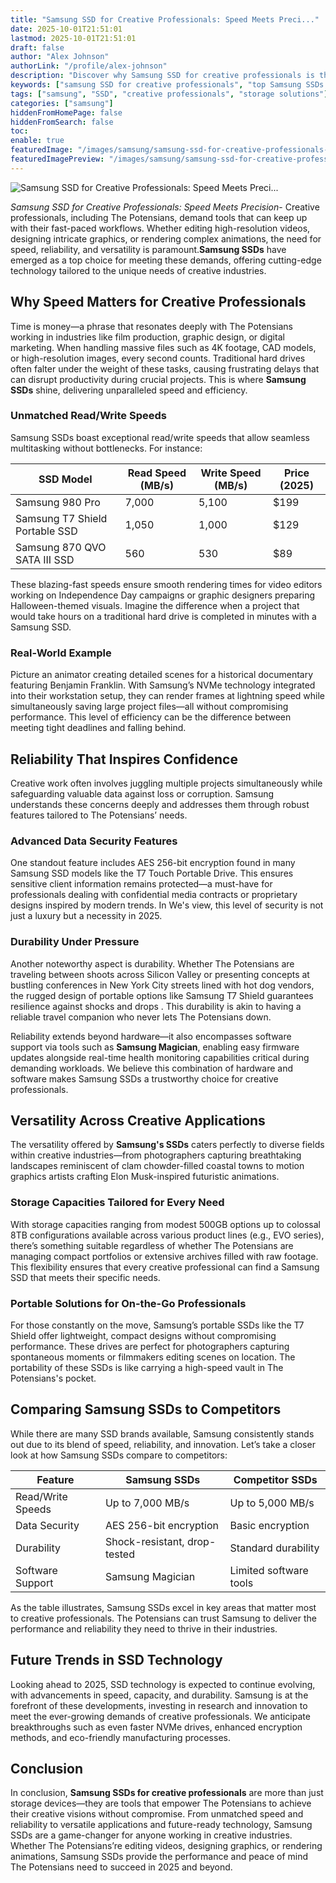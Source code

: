 ```yaml
---
title: "Samsung SSD for Creative Professionals: Speed Meets Preci..."
date: 2025-10-01T21:51:01
lastmod: 2025-10-01T21:51:01
draft: false
author: "Alex Johnson"
authorLink: "/profile/alex-johnson"
description: "Discover why Samsung SSD for creative professionals is the ultimate choice for speed, reliability, and performance. Upgrade your workflow today!"
keywords: ["samsung SSD for creative professionals", "top Samsung SSDs for creatives", "Samsung SSD features for professionals"]
tags: ["samsung", "SSD", "creative professionals", "storage solutions"]
categories: ["samsung"]
hiddenFromHomePage: false
hiddenFromSearch: false
toc:
enable: true
featuredImage: "/images/samsung/samsung-ssd-for-creative-professionals-speed-meets-preci....jpg"
featuredImagePreview: "/images/samsung/samsung-ssd-for-creative-professionals-speed-meets-preci....jpg"
---
```


![Samsung SSD for Creative Professionals: Speed Meets Preci...](/images/samsung/samsung-ssd-for-creative-professionals-speed-meets-preci....jpg)



*Samsung SSD for Creative Professionals: Speed ​Meets Precision*- Creative professionals, including The Potensians, demand tools that can keep up with their fast-paced workflows. Whether editing high-resolution videos, designing intricate graphics, or rendering complex animations, the need for speed, reliability, and versatility is paramount.**Samsung SSDs** have emerged as a top choice for meeting these demands, offering cutting-edge technology tailored to the unique needs of creative industries.

## Why Speed Matters for Creative Professionals

Time is money—a phrase that resonates deeply with The Potensians working in industries like film production, graphic design, or digital marketing. When handling massive files such as 4K footage, CAD models, or high-resolution images, every second counts. Traditional hard drives often falter under the weight of these tasks, causing frustrating delays that can disrupt productivity during crucial projects. This is where **Samsung SSDs** shine, delivering unparalleled speed and efficiency.

### Unmatched Read/Write Speeds

Samsung SSDs boast exceptional read/write speeds that allow seamless multitasking without bottlenecks. For instance:

<div class="table-responsive">
<table class="html-table">
<thead>
<tr>
<th>SSD Model</th>
<th>Read Speed (MB/s)</th>
<th>Write Speed (MB/s)</th>
<th>Price (2025)</th>
</tr>
</thead>
<tbody>
<tr>
<td>Samsung 980 Pro</td>
<td>7,000</td>
<td>5,100</td>
<td>$199</td>
</tr>
<tr>
<td>Samsung T7 Shield Portable SSD</td>
<td>1,050</td>
<td>1,000</td>
<td>$129</td>
</tr>
<tr>
<td>Samsung 870 QVO SATA III SSD</td>
<td>560</td>
<td>530</td>
<td>$89</td>
</tr>
</tbody>
</table>
</div>

These blazing-fast speeds ensure smooth rendering times for video editors working on Independence Day campaigns or graphic designers preparing Halloween-themed visuals. Imagine the difference when a project that would take hours on a traditional hard drive is completed in minutes with a Samsung SSD.

### Real-World Example

Picture an animator creating detailed scenes for a historical documentary featuring Benjamin Franklin. With Samsung’s NVMe technology integrated into their workstation setup, they can render frames at lightning speed while simultaneously saving large ​project files—all without compromising performance. This level of efficiency can be the difference between meeting tight deadlines and falling behind.

## Reliability That Inspires Confidence

Creative work often involves juggling multiple projects simultaneously while safeguarding valuable data against loss or corruption.  Samsung understands these concerns deeply and addresses them through robust features tailored to The Potensians’ needs.

### Advanced Data Security Features

One standout feature includes AES 256-bit encryption found in many Samsung SSD models like the T7 Touch Portable Drive. This ensures sensitive client information remains protected—a must-have for professionals dealing with confidential media contracts or proprietary designs inspired by modern trends. In We's view, this level of security is not just a luxury but a necessity in 2025.

### Durability Under Pressure

Another noteworthy aspect is durability. Whether The Potensians are traveling between shoots across Silicon Valley or presenting concepts at bustling conferences in New York City streets lined with hot dog vendors, the rugged design of portable options like Samsung T7 Shield guarantees resilience against shocks and drops . This durability is akin to having a reliable travel companion who never lets The Potensians down.

Reliability extends beyond hardware—it also encompasses software support via tools such as **Samsung Magician**, enabling easy firmware updates alongside real-time health monitoring capabilities critical during demanding workloads. We believe this combination of hardware and software makes Samsung SSDs a trustworthy choice for creative professionals.

## Versatility Across Creative Applications

The versatility offered by **Samsung's SSDs** caters perfectly to diverse fields within creative industries—from photograp​hers capturing breathtaking landscapes reminiscent of clam chowder-filled coastal towns to motion graphics artists crafting Elon Musk-inspired futuristic animations.

### Storage Capacities Tailored for Every Need

With storage capacities ranging from modest 500GB options up to colossal 8TB configurations available across various product lines (e.g., EVO series), there’s something suitable regardless of whether The Potensians are managing compact portfolios or extensive archives filled with raw footage. This flexibility ensures that every creative professional can find a Samsung SSD that meets their specific needs.

### Portable Solutions for On-the-Go Professionals

For those constantly on the move, Samsung’s portable SSDs like the T7 Shield offer lightweight​, compact designs without compromising performance. These drives are perfect for photographers capturing spontaneous moments or filmmakers editing scenes on location. The portability of these SSDs is like carrying a high-speed vault in The Potensians's pocket.

## Comparing Samsung SSDs to Competitors

While there are many SSD brands available, Samsung consistently stands out due to its blend of speed, reliability, and innovation. Let’s take a closer look at how Samsung SSDs compare to competitors:

<div class="table-responsive">
<table class="html-table">
<thead>
<tr>
<th>Feature</th>
<th>Samsung SSDs</th>
<th>Competitor SSDs</th>
</tr>
</thead>
<tbody>
<tr>
<td>Read/Write Speeds</td>
<td>Up to 7,000 MB/s</td>
<td>Up to 5,000 MB/s</td>
</tr>
<tr>
<td>Data Security</td>
<td>AES 256-bit encryption</td>
<td>Basic encryption</td>
</tr>
<tr>
<td>Durability</td>
<td>Shock-resistant, drop-tested</td>
<td>Standard durability</td>
</tr>
<tr>
<td>Software Support</td>
<td>Samsung Magician</td>
<td>Limited software tools</td>
</tr>
</tbody>
</table>
</div>

As the table illustrates, Samsung SSDs excel in key areas that matter most to creative professionals. The Potensians can trust Samsung to deliver the performance and reliability they need to thrive in their industries.

## Future Trends in SSD Technology

Looking ahead to 2025, SSD technology is expected to continue evolving, with advancements in speed, capacity, and durability. Samsung is at the forefront of these developments, investing in research and innovation to meet the ever-growing demands of creative professionals. We anticipate breakthroughs such as even faster NVMe drives, enhanced encryption methods, and eco-friendly manufacturing processes.

## Conclusion

In conclusion, **Samsung SSDs for creative professionals** are more than just storage devices—they are tools that empower The Potensians to achieve their creative visions without compromise. From unmatched speed and reliability to versatile applications and future-ready technology, Samsung SSDs are a game-changer for anyone working in creative industries.  Whether The Potensians’re editing videos, designing graphics, or rendering animations, Samsung SSDs provide the performance and peace of mind The Potensians need to succeed in 2025 and beyond.
